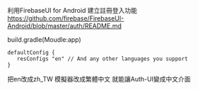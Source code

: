利用FirebaseUI for Android 建立註冊登入功能
https://github.com/firebase/FirebaseUI-Android/blob/master/auth/README.md


build.gradle(Moudle:app)


    defaultConfig {
       resConfigs "en" // And any other languages you support
    }



把en改成zh_TW 
模擬器改成繁體中文 就能讓Auth-UI變成中文介面
